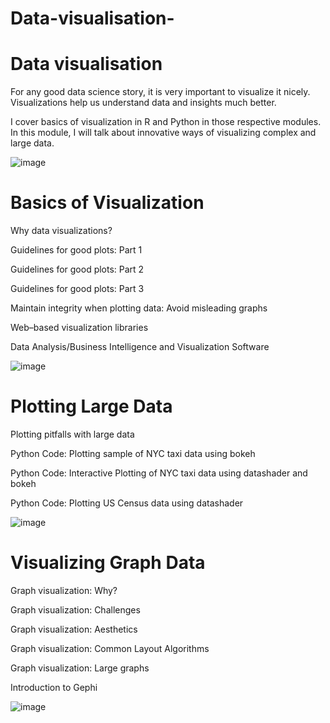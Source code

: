 # Data-visualisation-


# Data visualisation

For any good data science story, it is very important to visualize it nicely. Visualizations help us understand data and insights much better.

I cover basics of visualization in R and Python in those respective modules. In this module, I will talk about innovative ways of visualizing complex and large data.


![image](https://user-images.githubusercontent.com/67232573/114191748-9c3a1000-9901-11eb-93c2-07a901dfacd2.png)





# Basics of Visualization

Why data visualizations?

Guidelines for good plots: Part 1

Guidelines for good plots: Part 2

Guidelines for good plots: Part 3

Maintain integrity when plotting data: Avoid misleading graphs

Web–based visualization libraries

Data Analysis/Business Intelligence and Visualization Software




![image](https://user-images.githubusercontent.com/67232573/114191800-a825d200-9901-11eb-8527-3c9b4cc710b5.png)





# Plotting Large Data

Plotting pitfalls with large data

Python Code: Plotting sample of NYC taxi data using bokeh

Python Code: Interactive Plotting of NYC taxi data using datashader and bokeh

Python Code: Plotting US Census data using datashader





![image](https://user-images.githubusercontent.com/67232573/114191902-bffd5600-9901-11eb-904f-fb049b58250a.png)






# Visualizing Graph Data

Graph visualization: Why?

Graph visualization: Challenges

Graph visualization: Aesthetics

Graph visualization: Common Layout Algorithms

Graph visualization: Large graphs

Introduction to Gephi




![image](https://user-images.githubusercontent.com/67232573/114191981-d4d9e980-9901-11eb-942e-bbe2a0ab1e8a.png)





